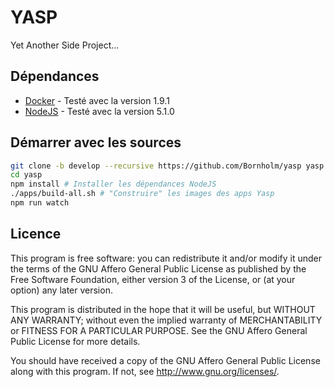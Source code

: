 # YASP

Yet Another Side Project...

## Dépendances

- [Docker](https://www.docker.com/) - Testé avec la version 1.9.1
- [NodeJS](https://nodejs.org/en/) - Testé avec la version 5.1.0

## Démarrer avec les sources

```bash
git clone -b develop --recursive https://github.com/Bornholm/yasp yasp
cd yasp
npm install # Installer les dépendances NodeJS
./apps/build-all.sh # "Construire" les images des apps Yasp
npm run watch
```

## Licence

This program is free software: you can redistribute it and/or modify
it under the terms of the GNU Affero General Public License as published by
the Free Software Foundation, either version 3 of the License, or
(at your option) any later version.

This program is distributed in the hope that it will be useful,
but WITHOUT ANY WARRANTY; without even the implied warranty of
MERCHANTABILITY or FITNESS FOR A PARTICULAR PURPOSE.  See the
GNU Affero General Public License for more details.

You should have received a copy of the GNU Affero General Public License
along with this program. If not, see <http://www.gnu.org/licenses/>.
